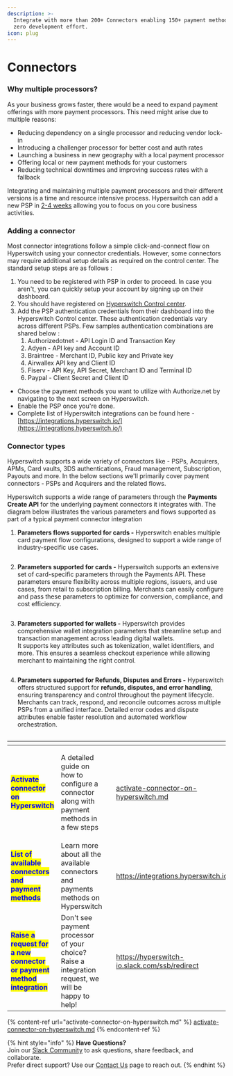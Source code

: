 ```yaml
---
description: >-
  Integrate with more than 200+ Connectors enabling 150+ payment methods with
  zero development effort.
icon: plug
---
```


# Connectors

### Why multiple processors?

As your business grows faster, there would be a need to expand payment offerings with more payment processors. This need might arise due to multiple reasons:

* Reducing dependency on a single processor and reducing vendor lock-in
* Introducing a challenger processor for better cost and auth rates
* Launching a business in new geography with a local payment processor
* Offering local or new payment methods for your customers
* Reducing technical downtimes and improving success rates with a fallback&#x20;

Integrating and maintaining multiple payment processors and their different versions is a time and resource intensive process. Hyperswitch can add a new PSP in [2-4 weeks](https://hyperswitch.io/blog/part-1-5-payment-challenges-for-vertical-saas-businesses)  allowing you to focus on you  core business activities.

### Adding a connector

Most connector integrations follow a simple click-and-connect flow on Hyperswitch using your connector credentials. However, some connectors may require additional setup details as required on the control center. The standard setup steps are as follows :&#x20;

1. You need to be registered with PSP in order to proceed. In case you aren't, you can quickly setup your  account by signing up on their dashboard.
2. You should have registered on [Hyperswitch Control center](https://hyperswitch.io/contact-sales).
3. Add the PSP authentication credentials from their dashboard into the Hyperswitch Control center. These authentication credentials vary across different PSPs. Few samples authentication combinations are shared below :
   1. Authorizedotnet -  API Login ID and Transaction Key
   2. Adyen - API key and Account ID
   3. Braintree - Merchant ID, Public key and Private key
   4. Airwallex API key and Client ID&#x20;
   5. Fiserv - API Key, API Secret, Merchant ID and Terminal ID
   6. Paypal - Client Secret and Client ID&#x20;

* Choose the payment methods you want to utilize with Authorize.net by navigating to the next screen on Hyperswitch.&#x20;
* Enable the PSP once you're done.
* Complete list of Hyperswitch integrations can be found here - [https://integrations.hyperswitch.io/](https://integrations.hyperswitch.io/)

### Connector types

Hyperswitch supports a wide variety of connectors like - PSPs, Acquirers, APMs, Card vaults, 3DS authentications, Fraud management, Subscription, Payouts and more. In the below sections we'll primarily cover payment connectors - PSPs and Acquirers and the related flows.

Hyperswitch supports a wide range of parameters through the **Payments Create API** for the underlying payment connectors it integrates with. The diagram below illustrates the various parameters and flows supported as part of a typical payment connector integration



1. **Parameters flows supported for cards -** Hyperswitch enables multiple card payment flow configurations, designed to support a wide range of industry-specific use cases.

<figure><img src="../../../../.gitbook/assets/Juspay hyperswitch - Architecture deepdive (6).png" alt=""><figcaption></figcaption></figure>

2. **Parameters supported for cards -** Hyperswitch supports an extensive set of card-specific parameters through the Payments API. These parameters ensure flexibility across multiple regions, issuers, and use cases, from retail to subscription billing. Merchants can easily configure and pass these parameters to optimize for conversion, compliance, and cost efficiency.

<figure><img src="../../../../.gitbook/assets/Juspay hyperswitch - Architecture deepdive (5).png" alt=""><figcaption></figcaption></figure>

3. **Parameters supported for wallets -** Hyperswitch provides comprehensive wallet integration parameters that streamline setup and transaction management across leading digital wallets.\
   It supports key attributes such as tokenization, wallet identifiers, and more. This ensures a seamless checkout experience while allowing merchant to maintaining the right control.

<figure><img src="../../../../.gitbook/assets/Juspay hyperswitch - Architecture deepdive (4).png" alt=""><figcaption></figcaption></figure>

4. **Parameters supported for Refunds, Disputes and Errors -** Hyperswitch offers structured support for **refunds, disputes, and error handling**, ensuring transparency and control throughout the payment lifecycle. Merchants can track, respond, and reconcile outcomes across multiple PSPs from a unified interface. Detailed error codes and dispute attributes enable faster resolution and automated workflow orchestration.

<figure><img src="../../../../.gitbook/assets/Juspay hyperswitch - Architecture deepdive (8).png" alt=""><figcaption></figcaption></figure>

<table data-view="cards"><thead><tr><th></th><th></th><th data-hidden></th><th data-hidden data-card-target data-type="content-ref"></th><th data-hidden data-card-cover data-type="files"></th></tr></thead><tbody><tr><td><mark style="color:blue;"><strong>Activate connector on Hyperswitch</strong></mark></td><td><p></p><p>A detailed guide on how to configure a connector along with payment methods in a few steps </p></td><td></td><td><a href="activate-connector-on-hyperswitch.md">activate-connector-on-hyperswitch.md</a></td><td></td></tr><tr><td><mark style="color:blue;"><strong>List of available connectors and payment methods</strong></mark></td><td>Learn more about all the available connectors and payments methods on Hyperswitch</td><td></td><td><a href="https://integrations.hyperswitch.io/">https://integrations.hyperswitch.io/</a></td><td></td></tr><tr><td><mark style="color:blue;"><strong>Raise a request for a new connector or payment method integration</strong></mark></td><td>Don't see payment processor of your choice? Raise a integration request, we will be happy to help!</td><td></td><td><a href="https://hyperswitch-io.slack.com/ssb/redirect">https://hyperswitch-io.slack.com/ssb/redirect</a></td><td></td></tr></tbody></table>

{% content-ref url="activate-connector-on-hyperswitch.md" %}
[activate-connector-on-hyperswitch.md](activate-connector-on-hyperswitch.md)
{% endcontent-ref %}

{% hint style="info" %}
**Have Questions?**\
Join our [Slack Community](https://join.slack.com/t/hyperswitch-io/shared_invite/zt-2jqxmpsbm-WXUENx022HjNEy~Ark7Orw) to ask questions, share feedback, and collaborate.\
Prefer direct support? Use our [Contact Us](https://hyperswitch.io/contact-us) page to reach out.
{% endhint %}
